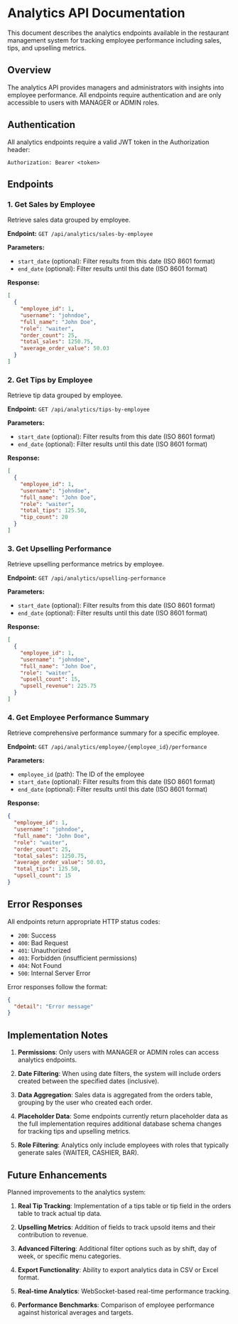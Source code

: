 # Analytics API Documentation

This document describes the analytics endpoints available in the restaurant management system for tracking employee performance including sales, tips, and upselling metrics.

## Overview

The analytics API provides managers and administrators with insights into employee performance. All endpoints require authentication and are only accessible to users with MANAGER or ADMIN roles.

## Authentication

All analytics endpoints require a valid JWT token in the Authorization header:

```
Authorization: Bearer <token>
```

## Endpoints

### 1. Get Sales by Employee

Retrieve sales data grouped by employee.

**Endpoint:** `GET /api/analytics/sales-by-employee`

**Parameters:**
- `start_date` (optional): Filter results from this date (ISO 8601 format)
- `end_date` (optional): Filter results until this date (ISO 8601 format)

**Response:**
```json
[
  {
    "employee_id": 1,
    "username": "johndoe",
    "full_name": "John Doe",
    "role": "waiter",
    "order_count": 25,
    "total_sales": 1250.75,
    "average_order_value": 50.03
  }
]
```

### 2. Get Tips by Employee

Retrieve tip data grouped by employee.

**Endpoint:** `GET /api/analytics/tips-by-employee`

**Parameters:**
- `start_date` (optional): Filter results from this date (ISO 8601 format)
- `end_date` (optional): Filter results until this date (ISO 8601 format)

**Response:**
```json
[
  {
    "employee_id": 1,
    "username": "johndoe",
    "full_name": "John Doe",
    "role": "waiter",
    "total_tips": 125.50,
    "tip_count": 20
  }
]
```

### 3. Get Upselling Performance

Retrieve upselling performance metrics by employee.

**Endpoint:** `GET /api/analytics/upselling-performance`

**Parameters:**
- `start_date` (optional): Filter results from this date (ISO 8601 format)
- `end_date` (optional): Filter results until this date (ISO 8601 format)

**Response:**
```json
[
  {
    "employee_id": 1,
    "username": "johndoe",
    "full_name": "John Doe",
    "role": "waiter",
    "upsell_count": 15,
    "upsell_revenue": 225.75
  }
]
```

### 4. Get Employee Performance Summary

Retrieve comprehensive performance summary for a specific employee.

**Endpoint:** `GET /api/analytics/employee/{employee_id}/performance`

**Parameters:**
- `employee_id` (path): The ID of the employee
- `start_date` (optional): Filter results from this date (ISO 8601 format)
- `end_date` (optional): Filter results until this date (ISO 8601 format)

**Response:**
```json
{
  "employee_id": 1,
  "username": "johndoe",
  "full_name": "John Doe",
  "role": "waiter",
  "order_count": 25,
  "total_sales": 1250.75,
  "average_order_value": 50.03,
  "total_tips": 125.50,
  "upsell_count": 15
}
```

## Error Responses

All endpoints return appropriate HTTP status codes:

- `200`: Success
- `400`: Bad Request
- `401`: Unauthorized
- `403`: Forbidden (insufficient permissions)
- `404`: Not Found
- `500`: Internal Server Error

Error responses follow the format:
```json
{
  "detail": "Error message"
}
```

## Implementation Notes

1. **Permissions**: Only users with MANAGER or ADMIN roles can access analytics endpoints.

2. **Date Filtering**: When using date filters, the system will include orders created between the specified dates (inclusive).

3. **Data Aggregation**: Sales data is aggregated from the orders table, grouping by the user who created each order.

4. **Placeholder Data**: Some endpoints currently return placeholder data as the full implementation requires additional database schema changes for tracking tips and upselling metrics.

5. **Role Filtering**: Analytics only include employees with roles that typically generate sales (WAITER, CASHIER, BAR).

## Future Enhancements

Planned improvements to the analytics system:

1. **Real Tip Tracking**: Implementation of a tips table or tip field in the orders table to track actual tip data.

2. **Upselling Metrics**: Addition of fields to track upsold items and their contribution to revenue.

3. **Advanced Filtering**: Additional filter options such as by shift, day of week, or specific menu categories.

4. **Export Functionality**: Ability to export analytics data in CSV or Excel format.

5. **Real-time Analytics**: WebSocket-based real-time performance tracking.

6. **Performance Benchmarks**: Comparison of employee performance against historical averages and targets.
